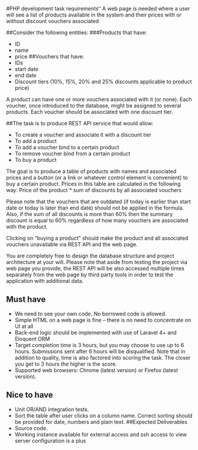#PHP development task requirements‘‘
A web page is needed where a user will see a list of products available in the system and their prices with or without discount vouchers associated 

##Consider the following entities:
###Products that have:
* ID
* name 
* price
##Vouchers that have:
* IDs 
* start date
* end date 
* Discount tiers (10%, 15%, 20% and 25% discounts applicable to product price)

A product can have one or more vouchers associated with it (or none). Each voucher, once introduced to the database, might be assigned to several products. Each voucher should be associated with one discount tier.

##The task is to produce REST API service that would allow:
* To create a voucher and associate it with a discount tier
* To add a product
* To add a voucher bind to a certain product 
* To remove voucher bind from a certain product
* To buy a product

The goal is to produce a table of products with names and associated prices and a button (or a link or whatever control element is convenient) to buy a certain product. Prices in this table are calculated in the following way: Price of the product * sum of discounts by all associated vouchers

Please note that the vouchers that are outdated (if today is earlier than start date or today is later than end date) should not be applied in the formula. Also, if the sum of all discounts is more than 60% then the summary discount is equal to 60% regardless of how many vouchers are associated with the product.

Clicking on “buying a product” should make the product and all associated vouchers unavailable via REST API and the web page.

You are completely free to design the database structure and project architecture at your will. Please note that aside from testing the project via web page you provide, the REST API will be also accessed multiple times separately from the web page by third party tools in order to test the application with additional data.
## Must have
* We need to see your own code. No borrowed code is allowed.
* Simple HTML on a web page is fine – there is no need to concentrate on UI at all
* Back-end logic should be implemented with use of Laravel 4+ and Eloquent ORM
* Target completion time is 3 hours, but you may choose to use up to 6 hours. Submissions sent after 6 hours will be disqualified. Note that in addition to quality, time is also factored into scoring the task. The closer you get to 3 hours the higher is the score.
* Supported web browsers: Chrome (latest version) or Firefox (latest version).
## Nice to have
* Unit OR/AND integration tests.
* Sort the table after user clicks on a column name. Correct sorting should be provided for date, numbers and plain text.
##Expected Deliverables
* Source code.
* Working instance available for external access and ssh access to view server configuration is a plus
